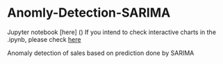 # Anomly-Detection-SARIMA

Jupyter notebook [here] ()
If you intend to check interactive charts in the .ipynb, please check [here](http://nbviewer.jupyter.org/github/RuoyunCarina-D/Anomly-Detection-SARIMA/blob/master/interactive%20source.ipynb) 

Anomaly detection of sales based on prediction done by SARIMA
